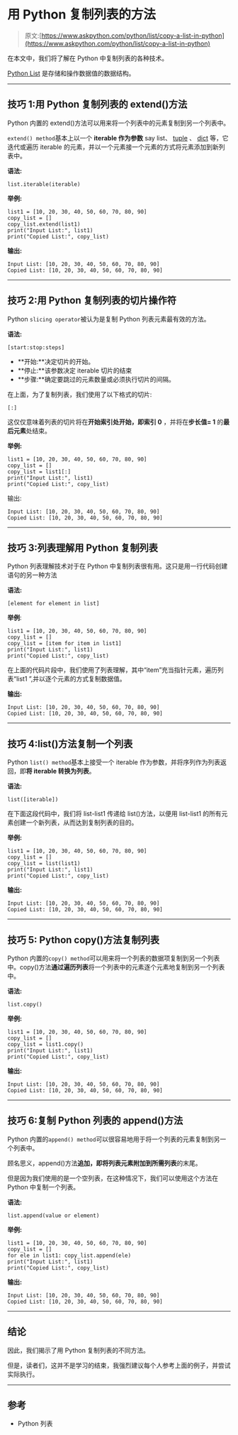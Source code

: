 # 用 Python 复制列表的方法

> 原文:[https://www.askpython.com/python/list/copy-a-list-in-python](https://www.askpython.com/python/list/copy-a-list-in-python)

在本文中，我们将了解在 Python 中复制列表的各种技术。

[Python List](https://www.askpython.com/python/list/python-list) 是存储和操作数据值的数据结构。

* * *

## 技巧 1:用 Python 复制列表的 extend()方法

Python 内置的 extend()方法可以用来将一个列表中的元素复制到另一个列表中。

`extend() method`基本上以一个 **iterable 作为参数** say list、 [tuple](https://www.askpython.com/python/tuple/python-tuple) 、 [dict](https://www.askpython.com/python/dictionary) 等，它迭代或遍历 iterable 的元素，并以一个元素接一个元素的方式将元素添加到新列表中。

**语法:**

```
list.iterable(iterable)

```

**举例:**

```
list1 = [10, 20, 30, 40, 50, 60, 70, 80, 90] 
copy_list = []
copy_list.extend(list1)
print("Input List:", list1) 
print("Copied List:", copy_list) 

```

**输出:**

```
Input List: [10, 20, 30, 40, 50, 60, 70, 80, 90]
Copied List: [10, 20, 30, 40, 50, 60, 70, 80, 90]

```

* * *

## 技巧 2:用 Python 复制列表的切片操作符

Python `slicing operator`被认为是复制 Python 列表元素最有效的方法。

**语法:**

```
[start:stop:steps]

```

*   **开始:**决定切片的开始。
*   **停止:**该参数决定 iterable 切片的结束
*   **步骤:**确定要跳过的元素数量或必须执行切片的间隔。

在上面，为了复制列表，我们使用了以下格式的切片:

```
[:]

```

这仅仅意味着列表的切片将在**开始索引处开始，即索引 0** ，并将在**步长值= 1** 的**最后元素**处结束。

**举例:**

```
list1 = [10, 20, 30, 40, 50, 60, 70, 80, 90] 
copy_list = []
copy_list = list1[:]
print("Input List:", list1) 
print("Copied List:", copy_list) 

```

输出:

```
Input List: [10, 20, 30, 40, 50, 60, 70, 80, 90]
Copied List: [10, 20, 30, 40, 50, 60, 70, 80, 90]

```

* * *

## 技巧 3:列表理解用 Python 复制列表

Python 列表理解技术对于在 Python 中复制列表很有用。这只是用一行代码创建语句的另一种方法

**语法:**

```
[element for element in list]

```

**举例**:

```
list1 = [10, 20, 30, 40, 50, 60, 70, 80, 90] 
copy_list = []
copy_list = [item for item in list1]
print("Input List:", list1) 
print("Copied List:", copy_list) 

```

在上面的代码片段中，我们使用了列表理解，其中“item”充当指针元素，遍历列表“list1 ”,并以逐个元素的方式复制数据值。

**输出:**

```
Input List: [10, 20, 30, 40, 50, 60, 70, 80, 90]
Copied List: [10, 20, 30, 40, 50, 60, 70, 80, 90]

```

* * *

## 技巧 4:list()方法复制一个列表

Python `list() method`基本上接受一个 iterable 作为参数，并将序列作为列表返回，即**将 iterable 转换为列表**。

**语法:**

```
list([iterable])

```

在下面这段代码中，我们将 list-list1 传递给 list()方法，以便用 list-list1 的所有元素创建一个新列表，从而达到复制列表的目的。

**举例:**

```
list1 = [10, 20, 30, 40, 50, 60, 70, 80, 90] 
copy_list = []
copy_list = list(list1)
print("Input List:", list1) 
print("Copied List:", copy_list) 

```

**输出:**

```
Input List: [10, 20, 30, 40, 50, 60, 70, 80, 90]
Copied List: [10, 20, 30, 40, 50, 60, 70, 80, 90]

```

* * *

## 技巧 5: Python copy()方法复制列表

Python 内置的`copy() method`可以用来将一个列表的数据项复制到另一个列表中。copy()方法**通过遍历列表**将一个列表中的元素逐个元素地复制到另一个列表中。

**语法:**

```
list.copy()

```

**举例:**

```
list1 = [10, 20, 30, 40, 50, 60, 70, 80, 90] 
copy_list = []
copy_list = list1.copy()
print("Input List:", list1) 
print("Copied List:", copy_list) 

```

**输出:**

```
Input List: [10, 20, 30, 40, 50, 60, 70, 80, 90]
Copied List: [10, 20, 30, 40, 50, 60, 70, 80, 90]

```

* * *

## 技巧 6:复制 Python 列表的 append()方法

Python 内置的`append() method`可以很容易地用于将一个列表的元素复制到另一个列表中。

顾名思义，append()方法**追加，即将列表元素附加到所需列表**的末尾。

但是因为我们使用的是一个空列表，在这种情况下，我们可以使用这个方法在 Python 中复制一个列表。

**语法:**

```
list.append(value or element)

```

**举例:**

```
list1 = [10, 20, 30, 40, 50, 60, 70, 80, 90] 
copy_list = []
for ele in list1: copy_list.append(ele) 
print("Input List:", list1) 
print("Copied List:", copy_list) 

```

**输出:**

```
Input List: [10, 20, 30, 40, 50, 60, 70, 80, 90]
Copied List: [10, 20, 30, 40, 50, 60, 70, 80, 90]

```

* * *

## 结论

因此，我们揭示了用 Python 复制列表的不同方法。

但是，读者们，这并不是学习的结束，我强烈建议每个人参考上面的例子，并尝试实际执行。

* * *

## 参考

*   Python 列表